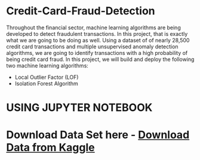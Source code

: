 # Credit-Card-Fraud-Detection
Throughout the financial sector, machine learning algorithms are being developed to detect fraudulent transactions. In this project, that is exactly what we are going to be doing as well. Using a dataset of of nearly 28,500 credit card transactions and multiple unsupervised anomaly detection algorithms, we are going to identify transactions with a high probability of being credit card fraud. In this project, we will build and deploy the following two machine learning algorithms:
* Local Outlier Factor (LOF)
* Isolation Forest Algorithm

# USING JUPYTER NOTEBOOK
# Download Data Set here - [Download Data from Kaggle](https://www.kaggle.com/mlg-ulb/creditcardfraud/downloads/creditcard.csv/3)
